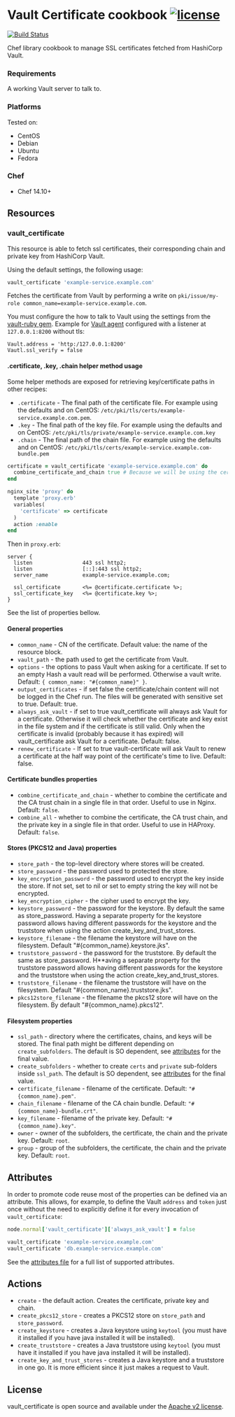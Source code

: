 # Vault Certificate cookbook [![license](https://img.shields.io/badge/license-Apache%20v2-blue.svg)](LICENSE)

[![Build Status](https://travis-ci.org/ist-dsi/cookbook-vault-certificate.svg?branch=master)](https://travis-ci.org/ist-dsi/cookbook-vault-certificate)

Chef library cookbook to manage SSL certificates fetched from HashiCorp Vault.

### Requirements

A working Vault server to talk to.

### Platforms

Tested on:

- CentOS
- Debian
- Ubuntu
- Fedora

### Chef

- Chef 14.10+

## Resources

### vault_certificate

This resource is able to fetch ssl certificates, their corresponding chain and private key from HashiCorp Vault.

Using the default settings, the following usage:

```ruby
vault_certificate 'example-service.example.com'
```

Fetches the certificate from Vault by performing a write on `pki/issue/my-role common_name=example-service.example.com`.

You must configure the how to talk to Vault using the settings from the [vault-ruby gem](https://github.com/hashicorp/vault-ruby).
Example for [Vault agent](https://www.vaultproject.io/docs/agent/index.html) configured with a listener at `127.0.0.1:8200` without tls:

```
Vault.address = 'http:/127.0.0.1:8200'
Vautl.ssl_verify = false
```

#### .certificate, .key, .chain helper method usage

Some helper methods are exposed for retrieving key/certificate paths in other recipes:

  - `.certificate` - The final path of the certificate file. For example using the defaults and on CentOS: `/etc/pki/tls/certs/example-service.example.com.pem`.
  - `.key` - The final path of the key file. For example using the defaults and on CentOS: `/etc/pki/tls/private/example-service.example.com.key`
  - `.chain` - The final path of the chain file. For example using the defaults and on CentOS: `/etc/pki/tls/certs/example-service.example.com-bundle.pem`

```ruby
certificate = vault_certificate 'example-service.example.com' do
  combine_certificate_and_chain true # Because we will be using the certificate on Nginx.
end

nginx_site 'proxy' do
  template 'proxy.erb'
  variables(
    'certificate' => certificate
  )
  action :enable
end
```

Then in `proxy.erb`:

```
server {
  listen                443 ssl http2;
  listen                [::]:443 ssl http2;
  server_name           example-service.example.com;
  
  ssl_certificate       <%= @certificate.certificate %>;
  ssl_certificate_key   <%= @certificate.key %>;
}
```

See the list of properties bellow.

#### General properties

  - `common_name` - CN of the certificate. Default value: the name of the resource block.
  - `vault_path` - the path used to get the certificate from Vault.
  - `options` - the options to pass Vault when asking for a certificate. If set to an empty Hash a vault read will be performed.
                Otherwise a vault write. Default: `{ common_name: "#{common_name}" }`.
  - `output_certificates` - if set false the certificate/chain content will not be logged in the Chef run.
                            The files will be generated with sensitive set to true. Default: true.
  - `always_ask_vault` - if set to true vault_certificate will always ask Vault for a certificate. Otherwise it will check whether
                         the certificate and key exist in the file system and if the certificate is still valid.
                         Only when the certificate is invalid (probably because it has expired) will vault_certificate ask Vault for a certificate.
                         Default: false.
  - `renew_certificate` - If set to true vault-certificate will ask Vault to renew a certificate at the half way point of the certificate's time to live.
                          Default: false.

#### Certificate bundles properties

  - `combine_certificate_and_chain` - whether to combine the certificate and the CA trust chain in a single file in that
                                      order. Useful to use in Nginx. Default: `false`.
  - `combine_all` - whether to combine the certificate, the CA trust chain, and the private key in a single file in that
                    order. Useful to use in HAProxy. Default: `false`.

#### Stores (PKCS12 and Java) properties
  
  - `store_path` - the top-level directory where stores will be created.
  - `store_password` - the password used to protected the store.
  - `key_encryption_password` - the password used to encrypt the key inside the store.
                                If not set, set to nil or set to empty string the key will not be encrypted.
  - `key_encryption_cipher` - the cipher used to encrypt the key.
  - `keystore_password` - the password for the keystore. By default the same as store_password.
                          Having a separate property for the keystore password allows having different passwords for the
                          keystore and the truststore when using the action create_key_and_trust_stores.
  - `keystore_filename` - the filename the keystore will have on the filesystem. Default "#{common_name}.keystore.jks".
  - `truststore_password` - the password for the truststore. By default the same as store_password.
                            H**aving a separate property for the truststore password allows having different passwords for the
                            keystore and the truststore when using the action create_key_and_trust_stores.
  - `truststore_filename` - the filename the truststore will have on the filesystem. Default "#{common_name}.truststore.jks".
  - `pkcs12store_filename` - the filename the pkcs12 store will have on the filesystem. By default "#{common_name}.pkcs12".

#### Filesystem properties

  - `ssl_path` - directory where the certificates, chains, and keys will be stored. The final path might be different depending on `create_subfolders`.
                 The default is SO dependent, see [attributes](attributes/defaults.rb) for the final value.
  - `create_subfolders` - whether to create `certs` and `private` sub-folders inside `ssl_path`.
                          The default is SO dependent, see [attributes](attributes/defaults.rb) for the final value.
  - `certificate_filename` - filename of the certificate. Default: `"#{common_name}.pem"`.
  - `chain_filename` - filename of the CA chain bundle. Default: `"#{common_name}-bundle.crt"`.
  - `key_filename` - filename of the private key. Default: `"#{common_name}.key"`.
  - `owner` - owner of the subfolders, the certificate, the chain and the private key. Default: `root`.
  - `group` - group of the subfolders, the certificate, the chain and the private key. Default: `root`.

## Attributes

In order to promote code reuse most of the properties can be defined via an attribute. This allows, for example, to define
the Vault `address` and `token` just once without the need to explicitly define it for every invocation of `vault_certificate`:

```ruby
node.normal['vault_certificate']['always_ask_vault'] = false

vault_certificate 'example-service.example.com'
vault_certificate 'db.example-service.example.com'
```

See the [attributes file](attributes/defaults.rb) for a full list of supported attributes.

## Actions

  - `create` - the default action. Creates the certificate, private key and chain.
  - `create_pkcs12_store` - creates a PKCS12 store on `store_path` and `store_password`.
  - `create_keystore` - creates a Java keystore using `keytool` (you must have it installed if you have java installed it will be installed).
  - `create_truststore` - creates a Java truststore using `keytool` (you must have it installed if you have java installed it will be installed).
  - `create_key_and_trust_stores` - creates a Java keystore and a truststore in one go. It is more efficient since it just makes a request to Vault.

## License
vault_certificate is open source and available under the [Apache v2 license](LICENSE).
